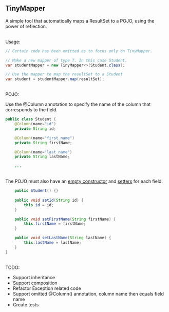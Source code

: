 ## TinyMapper

A simple tool that automatically maps a ResultSet to a POJO, using the power of reflection.

\
Usage:
```java
// Certain code has been omitted as to focus only on TinyMapper.

// Make a new mapper of type T. In this case Student.
var studentMapper = new TinyMapper<>(Student.class);

// Use the mapper to map the resultSet to a Student
var student = studentMapper.map(resultSet);
```

\
POJO:

Use the @Column annotation to specify the name of the column that corresponds to the field.
```java
public class Student {
    @Column(name="id")
    private String id;

    @Column(name="first_name")
    private String firstName;

    @Column(name="last_name")
    private String lastName;

    ...
```

\
The POJO must also have an <ins>empty constructor</ins> and <ins>setters</ins> for each field.
```java
    public Student() {}
    
    public void setId(String id) {
        this.id = id;
    }

    public void setFirstName(String firstName) {
        this.firstName = firstName;
    }

    public void setLastName(String lastName) {
        this.lastName = lastName;
    }
}
```

\
TODO:

- Support inheritance
- Support composition
- Refactor Exception related code
- Support omitted @Column() annotation, column name then equals field name
- Create tests
